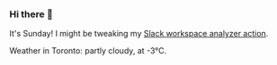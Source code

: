 ### Hi there :wave:

It's Sunday! I might be tweaking my [Slack workspace analyzer action](https://github.com/bewuethr/slack-analyzer).

Weather in Toronto: partly cloudy, at -3°C.
